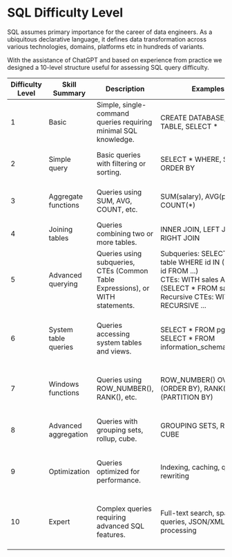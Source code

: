 # SQL Difficulty Level

SQL assumes primary importance for the career of data engineers. As a ubiquitous declarative language, it defines data transformation across various technologies, domains, platforms etc in hundreds of variants.

With the assistance of ChatGPT and based on experience from practice we designed a 10-level structure useful for assessing SQL query difficulty.

|Difficulty Level|Skill Summary|Description|Examples|Required Skills|
|---|---|---|---|---|
|1|Basic|Simple, single-command queries requiring minimal SQL knowledge.|CREATE DATABASE, DROP TABLE, SELECT \*|Basic SQL syntax, understanding of database objects|
|2|Simple query|Basic queries with filtering or sorting.|SELECT * WHERE, SELECT * ORDER BY|Basic SQL syntax, filtering, sorting|
|3|Aggregate functions|Queries using SUM, AVG, COUNT, etc.|SUM(salary), AVG(price), COUNT(\*)|Understanding of aggregate functions, grouping|
|4|Joining tables|Queries combining two or more tables.|INNER JOIN, LEFT JOIN, RIGHT JOIN|Understanding of joins, table relationships|
|5|Advanced querying|Queries using subqueries, CTEs (Common Table Expressions), or WITH statements.|Subqueries: SELECT * FROM table WHERE id IN (SELECT id FROM ...)<br>CTEs: WITH sales AS (SELECT * FROM sales)<br>Recursive CTEs: WITH RECURSIVE ...|Understanding of subqueries, CTEs, recursive queries|
|6|System table queries|Queries accessing system tables and views.|SELECT * FROM pg\_tables, SELECT * FROM information\_schema.columns|Understanding of system table structure, metadata analysis|
|7|Windows functions|Queries using ROW\_NUMBER(), RANK(), etc.|ROW\_NUMBER() OVER (ORDER BY), RANK() OVER (PARTITION BY)|Understanding of window functions, data partitioning|
|8|Advanced aggregation|Queries with grouping sets, rollup, cube.|GROUPING SETS, ROLLUP, CUBE|Advanced aggregation techniques, data analysis|
|9|Optimization|Queries optimized for performance.|Indexing, caching, query rewriting|Understanding of database optimization, performance tuning|
|10|Expert|Complex queries requiring advanced SQL features.|Full-text search, spatial queries, JSON/XML processing|Expert-level SQL knowledge, advanced database concepts|
